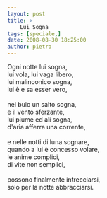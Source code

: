 ```yaml
---
layout: post
title: >
    Lui Sogna
tags: [speciale,]
date: 2008-08-30 18:25:00
author: pietro
---
```

Ogni notte lui sogna,<br/>lui vola, lui vaga libero,<br/>lui malinconico sogna,<br/>lui è e sa esser vero,<br/><br/>nel buio un salto sogna,<br/>e il vento sferzante,<br/>lui piume ed ali sogna,<br/>d'aria afferra una corrente,<br/><br/>e nelle notti di luna sognare,<br/>quando a lui è concesso volare,<br/>le anime complici,<br/>di vite non semplici,<br/><br/>possono finalmente intrecciarsi,<br/>solo per la notte abbracciarsi.
